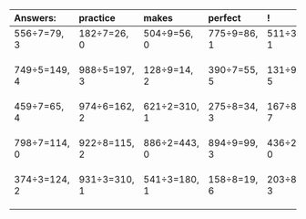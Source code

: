 | Answers: | practice | makes | perfect | ! |
| :--- | :--- | :--- | :--- | :--- |
| 556÷7=79, 3 | 182÷7=26, 0 | 504÷9=56, 0 | 775÷9=86, 1 | 511÷3=170, 1 | 
|   |   |   |   |   | 
|   |   |   |   |   | 
|   |   |   |   |   | 
| 749÷5=149, 4 | 988÷5=197, 3 | 128÷9=14, 2 | 390÷7=55, 5 | 131÷9=14, 5 | 
|   |   |   |   |   | 
|   |   |   |   |   | 
|   |   |   |   |   | 
| 459÷7=65, 4 | 974÷6=162, 2 | 621÷2=310, 1 | 275÷8=34, 3 | 167÷8=20, 7 | 
|   |   |   |   |   | 
|   |   |   |   |   | 
|   |   |   |   |   | 
| 798÷7=114, 0 | 922÷8=115, 2 | 886÷2=443, 0 | 894÷9=99, 3 | 436÷2=218, 0 | 
|   |   |   |   |   | 
|   |   |   |   |   | 
|   |   |   |   |   | 
| 374÷3=124, 2 | 931÷3=310, 1 | 541÷3=180, 1 | 158÷8=19, 6 | 203÷8=25, 3 | 
|   |   |   |   |   | 
|   |   |   |   |   | 
|   |   |   |   |   | 
